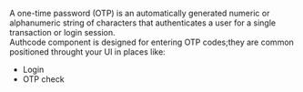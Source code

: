 A one-time password (OTP) is an automatically generated numeric or alphanumeric string of characters that authenticates a user for a single transaction or login session.
<br />
Authcode component is designed for entering OTP codes;they are common positioned throught your UI in places like:

- Login
- OTP check
